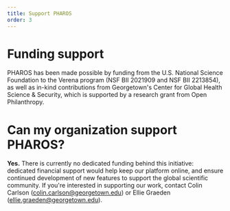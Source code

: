 ```yaml
---
title: Support PHAROS
order: 3
---
```


# Funding support

PHAROS has been made possible by funding from the U.S. National Science Foundation to the Verena program (NSF BII 2021909 and NSF BII 2213854), as well as in-kind contributions from Georgetown's Center for Global Health Science & Security, which is supported by a research grant from Open Philanthropy.

# Can my organization support PHAROS?

**Yes.** There is currently no dedicated funding behind this initiative: dedicated financial support would help keep our platform online, and ensure continued development of new features to support the global scientific community. If you're interested in supporting our work, contact Colin Carlson (colin.carlson@georgetown.edu) or Ellie Graeden (ellie.graeden@georgetown.edu).